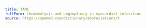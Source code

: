 ```yaml
---
title: TAMI
fullForm: thrombolysis and angioplasty in myocardial infarction
source: https://openmd.com/dictionary/abbreviations/t
---
```

